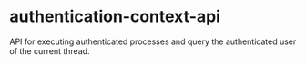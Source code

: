 authentication-context-api
==========================

API for executing authenticated processes and query the authenticated user of the current thread.
